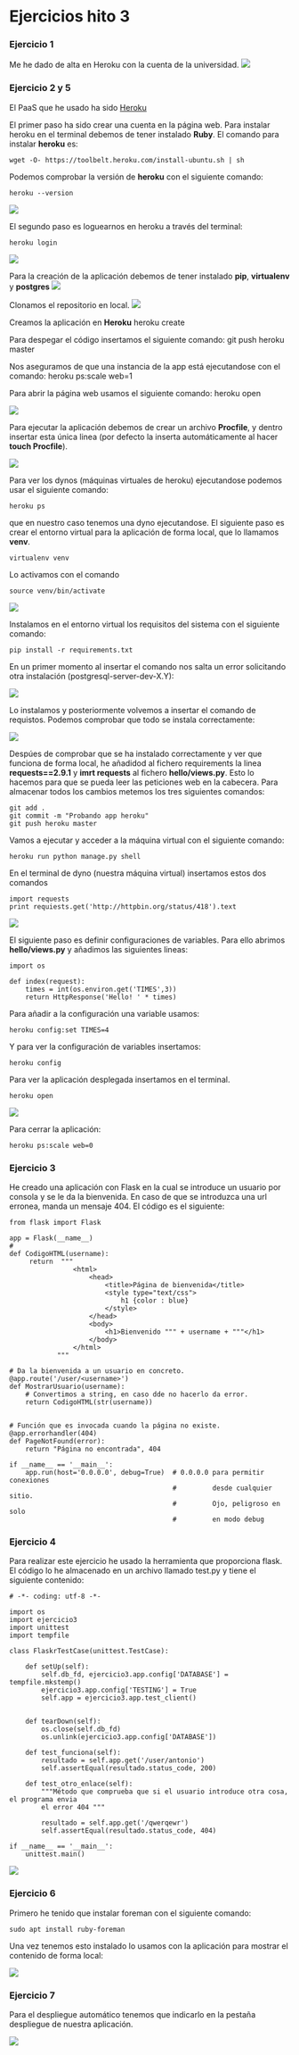 # Ejercicios hito 3 #

### Ejercicio 1 ###
Me he dado de alta en Heroku con la cuenta de la universidad.
![](capturas/registroheroku.png)

### Ejercicio 2 y 5 ###
El PaaS que he usado ha sido [Heroku](https://dashboard.heroku.com/apps)

El primer paso ha sido crear una cuenta en la página web. Para instalar heroku en el terminal debemos de tener instalado **Ruby**. El comando para instalar **heroku** es:

    wget -O- https://toolbelt.heroku.com/install-ubuntu.sh | sh

Podemos comprobar la versión de **heroku** con el siguiente comando:

    heroku --version

![](capturas/herokuversion.png)

El segundo paso es loguearnos en heroku a través del terminal:

    heroku login

![](capturas/herokulogin.png)

Para la creación de la aplicación debemos de tener instalado **pip**, **virtualenv** y **postgres**
![](capturas/psqlpipvirtualenv.png)

Clonamos el repositorio en local.
![](capturas/clonarapp.png)

Creamos la aplicación en **Heroku**
    heroku create

Para despegar el código insertamos el siguiente comando:
    git push heroku master

Nos aseguramos de que una instancia de la app está ejecutandose con el comando:
    heroku ps:scale web=1

Para abrir la página web usamos el siguiente comando:
    heroku open

![](capturas/herokuopen.png)

Para ejecutar la aplicación debemos de crear un archivo **Procfile**, y dentro insertar esta única linea (por defecto la inserta automáticamente al hacer **touch Procfile**).

![](capturas/crearprocfile.png)

Para ver los dynos (máquinas virtuales de heroku) ejecutandose podemos usar el siguiente comando:

    heroku ps

que en nuestro caso tenemos una dyno ejecutandose.
El siguiente paso es crear el entorno virtual para la aplicación de forma local, que lo llamamos **venv**.

    virtualenv venv

Lo activamos con el comando

    source venv/bin/activate

![](capturas/crearvirtualenvvenv.png)

Instalamos en el entorno virtual los requisitos del sistema con el siguiente comando:

    pip install -r requirements.txt

En un primer momento al insertar el comando nos salta un error solicitando otra instalación (postgresql-server-dev-X.Y):

![](capturas/requirements1.png)

Lo instalamos y posteriormente volvemos a insertar el comando de requistos. Podemos comprobar que todo se instala correctamente:

![](capturas/requirements2.png)

Despúes de comprobar que se ha instalado correctamente y ver que funciona de forma local, he añadidod al fichero requirements la linea **requests==2.9.1** y **imrt requests** al fichero **hello/views.py**. Esto lo hacemos para que se pueda leer las peticiones web en la cabecera.
Para almacenar todos los cambios metemos los tres siguientes comandos:

    git add .
    git commit -m "Probando app heroku"
    git push heroku master

Vamos a ejecutar y acceder a la máquina virtual con el siguiente comando:

    heroku run python manage.py shell

En el terminal de dyno (nuestra máquina virtual) insertamos estos dos comandos

    import requests
    print requiests.get('http://httpbin.org/status/418').text

![](capturas/funcionamientodyno.png)

El siguiente paso es definir configuraciones de variables. Para ello abrimos **hello/views.py** y añadimos las siguientes lineas:

    import os

    def index(request):
        times = int(os.environ.get('TIMES',3))
        return HttpResponse('Hello! ' * times)

Para añadir a la configuración una variable usamos:

    heroku config:set TIMES=4

Y para ver la configuración de variables insertamos:

    heroku config

Para ver la aplicación desplegada insertamos en el terminal.

    heroku open

![](capturas/desplegada.png)

Para cerrar la aplicación:

    heroku ps:scale web=0

### Ejercicio 3 ###
He creado una aplicación con Flask en la cual se introduce un usuario por consola y se le da la bienvenida.
En caso de que se introduzca una url erronea, manda un mensaje 404. El código es el siguiente:

    from flask import Flask

    app = Flask(__name__)
    #
    def CodigoHTML(username):
         return  """
                    <html>
                        <head>
                            <title>Página de bienvenida</title>
                            <style type="text/css">
                                h1 {color : blue}
                            </style>
                        </head>
                        <body>
                            <h1>Bienvenido """ + username + """</h1>
                        </body>
                    </html>
                """

    # Da la bienvenida a un usuario en concreto.
    @app.route('/user/<username>')
    def MostrarUsuario(username):
        # Convertimos a string, en caso dde no hacerlo da error.
        return CodigoHTML(str(username))


    # Función que es invocada cuando la página no existe.
    @app.errorhandler(404)
    def PageNotFound(error):
        return "Página no encontrada", 404

    if __name__ == '__main__':
        app.run(host='0.0.0.0', debug=True)  # 0.0.0.0 para permitir conexiones
                                             #         desde cualquier sitio.
                                             #         Ojo, peligroso en solo
                                             #         en modo debug

### Ejercicio 4 ###
Para realizar este ejercicio he usado la herramienta que proporciona flask. El código lo he almacenado en un archivo llamado test.py y tiene el siguiente contenido:

    # -*- coding: utf-8 -*-

    import os
    import ejercicio3
    import unittest
    import tempfile

    class FlaskrTestCase(unittest.TestCase):

        def setUp(self):
            self.db_fd, ejercicio3.app.config['DATABASE'] = tempfile.mkstemp()
            ejercicio3.app.config['TESTING'] = True
            self.app = ejercicio3.app.test_client()


        def tearDown(self):
            os.close(self.db_fd)
            os.unlink(ejercicio3.app.config['DATABASE'])

        def test_funciona(self):
            resultado = self.app.get('/user/antonio')
            self.assertEqual(resultado.status_code, 200)

        def test_otro_enlace(self):
            """Método que comprueba que si el usuario introduce otra cosa, el programa envia
            el error 404 """

            resultado = self.app.get('/qwerqewr')
            self.assertEqual(resultado.status_code, 404)

    if __name__ == '__main__':
        unittest.main()

![](/capturas/testflask.png)

### Ejercicio 6 ###
Primero he tenido que instalar foreman con el siguiente comando:

    sudo apt install ruby-foreman

Una vez tenemos esto instalado lo usamos con la aplicación para mostrar el contenido de forma local:

![](capturas/foreman.png)

### Ejercicio 7 ###
Para el despliegue automático tenemos que indicarlo en la pestaña despliegue de nuestra aplicación.

![](capturas/despliegueautomatico.png)
